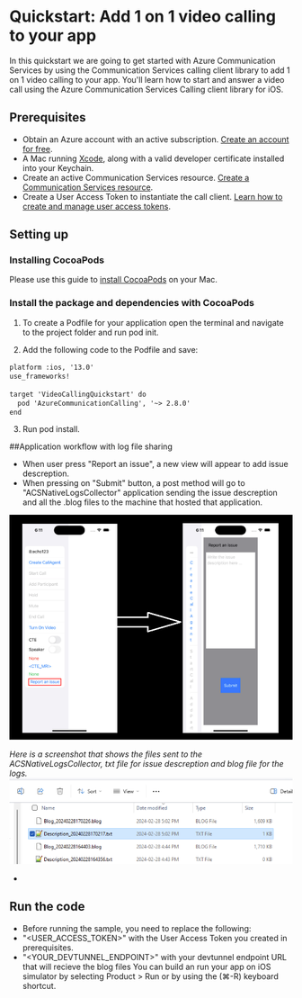 # Quickstart: Add 1 on 1 video calling to your app
In this quickstart we are going to get started with Azure Communication Services by using the Communication Services calling client library to add 1 on 1 video calling to your app. You'll learn how to start and answer a video call using the Azure Communication Services Calling client library for iOS.

## Prerequisites
- Obtain an Azure account with an active subscription. [Create an account for free](https://azure.microsoft.com/en-us/free/?WT.mc_id=A261C142F).
- A Mac running [Xcode](https://developer.apple.com/xcode/), along with a valid developer certificate installed into your Keychain.
- Create an active Communication Services resource. [Create a Communication Services resource](https://docs.microsoft.com/en-gb/azure/communication-services/quickstarts/create-communication-resource?tabs=windows&pivots=platform-azp).
- Create a User Access Token to instantiate the call client. [Learn how to create and manage user access tokens](https://docs.microsoft.com/en-gb/azure/communication-services/quickstarts/access-tokens?pivots=programming-language-csharp).

## Setting up
### Installing CocoaPods
Please use this guide to [install CocoaPods](https://guides.cocoapods.org/using/getting-started.html) on your Mac. 

### Install the package and dependencies with CocoaPods
1. To create a Podfile for your application open the terminal and navigate to the project folder and run pod init.

2. Add the following code to the Podfile and save:
```
platform :ios, '13.0'
use_frameworks!

target 'VideoCallingQuickstart' do
  pod 'AzureCommunicationCalling', '~> 2.8.0'
end
```
3. Run pod install.

##Application workflow with log file sharing
- When user press "Report an issue", a new view will appear to add issue descreption.
- When pressing on "Submit" button, a post method will go to "ACSNativeLogsCollector" application sending the issue descreption and all the .blog files to the machine that hosted that application.

![title](workflow.png)

*Here is a screenshot that shows the files sent to the ACSNativeLogsCollector, txt file for issue descreption and blog file for the logs.*
![title](ACSNativeLogsCollector.png)


- 

## Run the code
- Before running the sample, you need to replace the following:
- "<USER_ACCESS_TOKEN>" with the User Access Token you created in prerequisites.
- "<YOUR_DEVTUNNEL_ENDPOINT>" with your devtunnel endpoint URL that will recieve the blog files
You can build an run your app on iOS simulator by selecting Product > Run or by using the (⌘-R) keyboard shortcut. 
